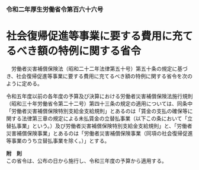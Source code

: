 ### 令和二年厚生労働省令第百六十六号  
# 社会復帰促進等事業に要する費用に充てるべき額の特例に関する省令  
　労働者災害補償保険法（昭和二十二年法律第五十号）第五十条の規定に基づき、社会復帰促進等事業に要する費用に充てるべき額の特例に関する省令を次のように定める。  
  
令和五年度以前の各年度の予算及び決算における労働者災害補償保険法施行規則（昭和三十年労働省令第二十二号）第四十三条の規定の適用については、同条中「労働者災害補償保険特別支給金支給規則」とあるのは「賃金の支払の確保等に関する法律第三章の規定による未払賃金の立替払事業（以下この条において「立替払事業」という。）及び労働者災害補償保険特別支給金支給規則」と、「労働者災害補償保険事業」とあるのは「労働者災害補償保険事業（同項の社会復帰促進等事業のうち立替払事業を除く。）」とする。  
  
**附　則**  
この省令は、公布の日から施行し、令和三年度の予算から適用する。  
  
